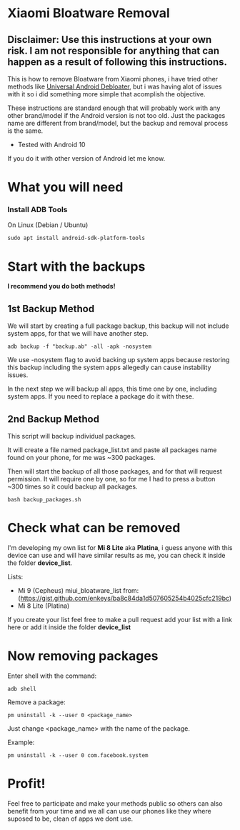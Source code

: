 # Xiaomi Bloatware Removal

## Disclaimer: Use this instructions at your own risk. I am not responsible for anything that can happen as a result of following this instructions.

This is how to remove Bloatware from Xiaomi phones, i have tried other methods like [Universal Android Debloater](https://gitlab.com/W1nst0n/universal-android-debloater), but i was having alot of issues with it so i did something more simple that acomplish the objective.

These instructions are standard enough that will probably work with any other brand/model if the Android version is not too old. Just the packages name are different from brand/model, but the backup and removal process is the same.

- Tested with Android 10

If you do it with other version of Android let me know.

# What you will need

### Install ADB Tools

On Linux (Debian / Ubuntu)

```
sudo apt install android-sdk-platform-tools
```

# Start with the backups

**I recommend you do both methods!**

## 1st Backup Method

We will start by creating a full package backup, this backup will not include system apps, for that we will have another step.

```
adb backup -f "backup.ab" -all -apk -nosystem
```

We use -nosystem flag to avoid backing up system apps because restoring this backup including the system apps allegedly can cause instability issues.

In the next step we will backup all apps, this time one by one, including system apps. If you need to replace a package do it with these.

## 2nd Backup Method

This script will backup individual packages.

It will create a file named package_list.txt and paste all packages name found on your phone, for me was ~300 packages.

Then will start the backup of all those packages, and for that will request permission. It will require one by one, so for me I had to press a button ~300 times so it could backup all packages.

```
bash backup_packages.sh
```

# Check what can be removed

I'm developing my own list for **Mi 8 Lite** aka **Platina**, i guess anyone with this device can use and will have similar results as me, you can check it inside the folder **device_list**.

Lists:

- Mi 9 (Cepheus) miui_bloatware_list from:
  (https://gist.github.com/enkeys/ba8c84da1d507605254b4025cfc219bc)
- Mi 8 Lite (Platina)

If you create your list feel free to make a pull request add your list with a link here or add it inside the folder **device_list**

# Now removing packages

Enter shell with the command:

```
adb shell
```

Remove a package:

```
pm uninstall -k --user 0 <package_name>
```

Just change <package_name> with the name of the package.

Example:

```
pm uninstall -k --user 0 com.facebook.system
```

# Profit!

Feel free to participate and make your methods public so others can also benefit from your time and we all can use our phones like they where suposed to be, clean of apps we dont use.
